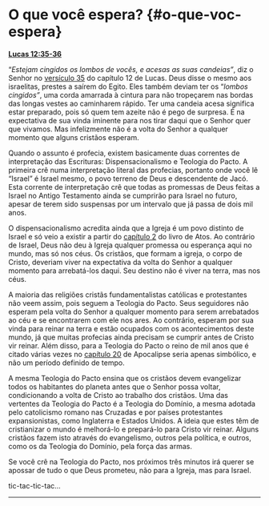 # O que você espera? {#o-que-voc-espera}

[**Lucas 12:35-36**](http://bibliaonline.com.br/acf/lc/12/35-36)

“_Estejam cingidos os lombos de vocês, e acesas as suas candeias”_, diz o Senhor no [versículo 35](http://bibliaonline.com.br/acf/lc/12/35) do capítulo 12 de Lucas. Deus disse o mesmo aos israelitas, prestes a saírem do Egito. Eles também deviam ter os “_lombos cingidos”_, uma corda amarrada à cintura para não tropeçarem nas bordas das longas vestes ao caminharem rápido. Ter uma candeia acesa significa estar preparado, pois só quem tem azeite não é pego de surpresa. É na expectativa de sua vinda iminente para nos tirar daqui que o Senhor quer que vivamos. Mas infelizmente não é a volta do Senhor a qualquer momento que alguns cristãos esperam.

Quando o assunto é profecia, existem basicamente duas correntes de interpretação das Escrituras: Dispensacionalismo e Teologia do Pacto. A primeira crê numa interpretação literal das profecias, portanto onde você lê “Israel” é Israel mesmo, o povo terreno de Deus e descendente de Jacó. Esta corrente de interpretação crê que todas as promessas de Deus feitas a Israel no Antigo Testamento ainda se cumprirão para Israel no futuro, apesar de terem sido suspensas por um intervalo que já passa de dois mil anos.

O dispensacionalismo acredita ainda que a Igreja é um povo distinto de Israel e só veio a existir a partir do [capítulo 2](http://bibliaonline.com.br/acf/atos/2) do livro de Atos. Ao contrário de Israel, Deus não deu à Igreja qualquer promessa ou esperança aqui no mundo, mas só nos céus. Os cristãos, que formam a igreja, o corpo de Cristo, deveriam viver na expectativa da volta do Senhor a qualquer momento para arrebatá-los daqui. Seu destino não é viver na terra, mas nos céus.

A maioria das religiões cristãs fundamentalistas católicas e protestantes não veem assim, pois seguem a Teologia do Pacto. Seus seguidores não esperam pela volta do Senhor a qualquer momento para serem arrebatados ao céu e se encontrarem com ele nos ares. Ao contrário, esperam por sua vinda para reinar na terra e estão ocupados com os acontecimentos deste mundo, já que muitas profecias ainda precisam se cumprir antes de Cristo vir reinar. Além disso, para a Teologia do Pacto o reino de mil anos que é citado várias vezes no [capítulo 20](http://bibliaonline.com.br/acf/ap/20) de Apocalipse seria apenas simbólico, e não um período definido de tempo.

A mesma Teologia do Pacto ensina que os cristãos devem evangelizar todos os habitantes do planeta antes que o Senhor possa voltar, condicionando a volta de Cristo ao trabalho dos cristãos. Uma das vertentes da Teologia do Pacto é a Teologia do Domínio, a mesma adotada pelo catolicismo romano nas Cruzadas e por países protestantes expansionistas, como Inglaterra e Estados Unidos. A ideia que estes têm de cristianizar o mundo é melhorá-lo e prepará-lo para Cristo vir reinar. Alguns cristãos fazem isto através do evangelismo, outros pela política, e outros, como os da Teologia do Domínio, pela força das armas.

Se você crê na Teologia do Pacto, nos próximos três minutos irá querer se apossar de tudo o que Deus prometeu, não para a Igreja, mas para Israel.

tic-tac-tic-tac...

*****